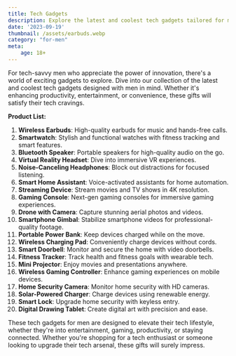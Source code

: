```yaml
---
title: Tech Gadgets
description: Explore the latest and coolest tech gadgets tailored for men with a passion for technology.
date: '2023-09-19'
thumbnail: /assets/earbuds.webp
category: "for-men"
meta:
    age: 18+
---
```

For tech-savvy men who appreciate the power of innovation, there's a world of exciting gadgets to explore. Dive into our collection of the latest and coolest tech gadgets designed with men in mind. Whether it's enhancing productivity, entertainment, or convenience, these gifts will satisfy their tech cravings.

**Product List:**
1. **Wireless Earbuds**: High-quality earbuds for music and hands-free calls.
2. **Smartwatch**: Stylish and functional watches with fitness tracking and smart features.
3. **Bluetooth Speaker**: Portable speakers for high-quality audio on the go.
4. **Virtual Reality Headset**: Dive into immersive VR experiences.
5. **Noise-Canceling Headphones**: Block out distractions for focused listening.
6. **Smart Home Assistant**: Voice-activated assistants for home automation.
7. **Streaming Device**: Stream movies and TV shows in 4K resolution.
8. **Gaming Console**: Next-gen gaming consoles for immersive gaming experiences.
9. **Drone with Camera**: Capture stunning aerial photos and videos.
10. **Smartphone Gimbal**: Stabilize smartphone videos for professional-quality footage.
11. **Portable Power Bank**: Keep devices charged while on the move.
12. **Wireless Charging Pad**: Conveniently charge devices without cords.
13. **Smart Doorbell**: Monitor and secure the home with video doorbells.
14. **Fitness Tracker**: Track health and fitness goals with wearable tech.
15. **Mini Projector**: Enjoy movies and presentations anywhere.
16. **Wireless Gaming Controller**: Enhance gaming experiences on mobile devices.
17. **Home Security Camera**: Monitor home security with HD cameras.
18. **Solar-Powered Charger**: Charge devices using renewable energy.
19. **Smart Lock**: Upgrade home security with keyless entry.
20. **Digital Drawing Tablet**: Create digital art with precision and ease.

These tech gadgets for men are designed to elevate their tech lifestyle, whether they're into entertainment, gaming, productivity, or staying connected. Whether you're shopping for a tech enthusiast or someone looking to upgrade their tech arsenal, these gifts will surely impress.
